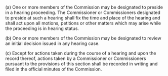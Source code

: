 (a) One or more members of the Commission may be designated to preside in a hearing proceeding. The Commissioner or Commissioners designated to preside at such a hearing shall fix the time and place of the hearing and shall act upon all motions, petitions or other matters which may arise while the proceeding is in hearing status.

(b) One or more members of the Commission may be designated to review an initial decision issued in any hearing case.

(c) Except for actions taken during the course of a hearing and upon the record thereof, actions taken by a Commissioner or Commissioners pursuant to the provisions of this section shall be recorded in writing and filed in the official minutes of the Commission.

